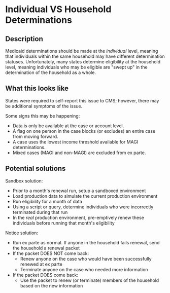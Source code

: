 # Individual VS Household Determinations

## Description

Medicaid determinations should be made at the _individual_ level, meaning that individuals within the same household may have different determination statuses. Unfortunately, many states determine eligibility at the household level, meaning individuals who may be eligible are "swept up" in the determination of the household as a whole.

## What this looks like

States were required to self-report this issue to CMS; however, there may be additional symptoms of the issue.

Some signs this may be happening:
- Data is only be available at the case or account level.
- A flag on one person in the case blocks (or excludes) an entire case from moving forward. 
- A case uses the lowest income threshold available for MAGI determinations.
- Mixed cases (MAGI and non-MAGI) are excluded from ex parte.

## Potential solutions

Sandbox solution:
  - Prior to a month's renewal run, setup a sandboxed environment
  - Load production data to simulate the current production environment
  - Run eligibility for a month of data
  - Using a script or query, determine individuals who were incorrectly terminated during that run
  - In the _real_ production environment, pre-emptively renew these individuals before running that month's eligibility

Notice solution:
  - Run ex parte as normal. If anyone in the household fails renewal, send the household a renewal packet
  - If the packet DOES NOT come back:
    - Renew anyone on the case who would have been successfully renewed at ex parte
    - Terminate anyone on the case who needed more information
  - If the packet DOES come back:
    - Use the packet to renew (or terminate) members of the household based on the new information
